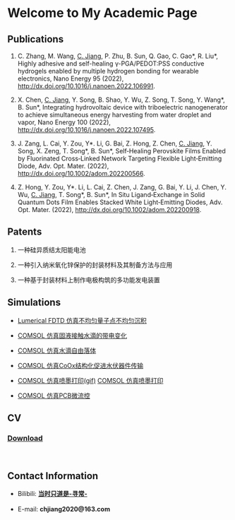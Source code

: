 
<h1> Welcome to My Academic Page</h1>

## Publications

1. C. Zhang, M. Wang, <u>C. Jiang</u>, P. Zhu, B. Sun, Q. Gao, C. Gao\*, R. Liu\*, Highly adhesive and self-healing γ-PGA/PEDOT:PSS conductive hydrogels enabled by multiple hydrogen bonding for wearable electronics, Nano Energy 95 (2022), <a href="http://dx.doi.org/10.1016/j.nanoen.2022.106991" target="_blank"> http://dx.doi.org/10.1016/j.nanoen.2022.106991</a>.

1. X. Chen, <u>C. Jiang</u>, Y. Song, B. Shao, Y. Wu, Z. Song, T. Song, Y. Wang\*, B. Sun\*, Integrating hydrovoltaic device with triboelectric nanogenerator to achieve simultaneous energy harvesting from water droplet and vapor, Nano Energy 100 (2022), <a href="http://dx.doi.org/10.1016/j.nanoen.2022.107495" target="_blank"> http://dx.doi.org/10.1016/j.nanoen.2022.107495</a>.

1. J. Zang, L. Cai, Y. Zou, Y\*. Li, G. Bai, Z. Hong, Z. Chen, <u>C. Jiang</u>, Y. Song, X. Zeng, T. Song\*, B. Sun\*, Self‐Healing Perovskite Films Enabled by Fluorinated Cross‐Linked Network Targeting Flexible Light‐Emitting Diode, Adv. Opt. Mater.  (2022), <a href="http://dx.doi.org/10.1002/adom.202200566" target="_blank">http://dx.doi.org/10.1002/adom.202200566</a>.

1. Z. Hong, Y. Zou, Y\*. Li, L. Cai, Z. Chen, J. Zang, G. Bai, Y. Li, J. Chen, Y. Wu, <u>C. Jiang</u>, T. Song\*, B. Sun\*, In Situ Ligand‐Exchange in Solid Quantum Dots Film Enables Stacked White Light‐Emitting Diodes, Adv. Opt. Mater.  (2022), <a href="http://dx.doi.org/10.1002/adom.202200918" target="_blank">http://dx.doi.org/10.1002/adom.202200918</a>.

## Patents

1. 一种硅异质结太阳能电池
 
1. 一种引入纳米氧化锌保护的封装材料及其制备方法与应用
 
1. 一种基于封装材料上制作电极构筑的多功能发电装置


## Simulations
     
* <a href="https://raw.githubusercontent.com/Drchjiang/Drchjiang.github.io/main/_picture/blog1.png" target="_blank"> Lumerical FDTD 仿真不均匀量子点不均匀沉积</a>
     <br>
  
* <a href="https://raw.githubusercontent.com/Drchjiang/Drchjiang.github.io/main/_picture/blog2.png" target="_blank"> COMSOL 仿真固液接触水滴的带电变化</a>
     <br>
  
* <a href="https://raw.githubusercontent.com/Drchjiang/Drchjiang.github.io/main/_picture/blog3.gif"> COMSOL 仿真水滴自由落体</a>
     <br>
 
* <a href="https://raw.githubusercontent.com/Drchjiang/Drchjiang.github.io/main/_picture/blog4.png" target="_blank"> COMSOL 仿真CoOx结构化促进水伏器件传输</a>
     <br>
  
* <a href="https://raw.githubusercontent.com/Drchjiang/Drchjiang.github.io/main/_picture/blog5.gif" target="_blank"> COMSOL 仿真喷墨打印(gif)</a>
 <a href="https://raw.githubusercontent.com/Drchjiang/Drchjiang.github.io/main/_picture/blog6.jpg" target="_blank"> COMSOL 仿真喷墨打印</a>
     <br>   
     
* <a href="https://raw.githubusercontent.com/Drchjiang/Drchjiang.github.io/main/_picture/blog7.png" target="_blank"> COMSOL 仿真PCB微流控</a>
     <br>

## CV

<!-- download CV -->
<h3><a href="CV.pdf" download>Download</a></h3>

<br>     
      
## Contact Information
<ul>
      <li> Bilibili: <strong><a href="https://space.bilibili.com/390423616/channel/seriesdetail?sid=365504&ctype=0" target="_blank">当时只道是-寻常-</a></strong> </li>
     <br>
      <li> E-mail: <strong>chjiang2020@163.com</strong></li>
</ul>

<!-- div增加底部空格 -->
<div style="margin-top: 100px;"></div>
